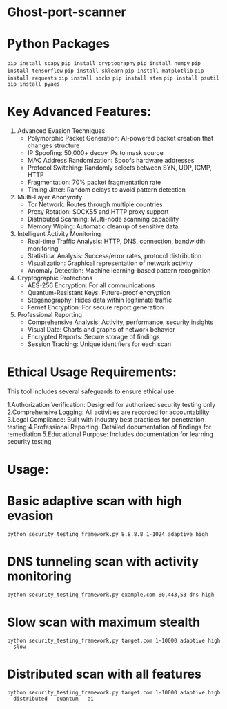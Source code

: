 # Ghost-port-scanner

# Python Packages
``pip install scapy``
``pip install cryptography``
``pip install numpy``
``pip install tensorflow``
``pip install sklearn``
``pip install matplotlib``
``pip install requests``
``pip install socks``
``pip install stem``
``pip install psutil``
``pip install pyaes``

# Key Advanced Features:
1. Advanced Evasion Techniques
   - Polymorphic Packet Generation: AI-powered packet creation that changes structure
   - IP Spoofing: 50,000+ decoy IPs to mask source
   - MAC Address Randomization: Spoofs hardware addresses
   - Protocol Switching: Randomly selects between SYN, UDP, ICMP, HTTP
   - Fragmentation: 70% packet fragmentation rate
   - Timing Jitter: Random delays to avoid pattern detection
2. Multi-Layer Anonymity
   - Tor Network: Routes through multiple countries
   - Proxy Rotation: SOCKS5 and HTTP proxy support
   - Distributed Scanning: Multi-node scanning capability
   - Memory Wiping: Automatic cleanup of sensitive data
3. Intelligent Activity Monitoring
   - Real-time Traffic Analysis: HTTP, DNS, connection, bandwidth monitoring
   - Statistical Analysis: Success/error rates, protocol distribution
   - Visualization: Graphical representation of network activity
   - Anomaly Detection: Machine learning-based pattern recognition
4. Cryptographic Protections
   - AES-256 Encryption: For all communications
   - Quantum-Resistant Keys: Future-proof encryption
   - Steganography: Hides data within legitimate traffic
   - Fernet Encryption: For secure report generation
5. Professional Reporting
   - Comprehensive Analysis: Activity, performance, security insights
   - Visual Data: Charts and graphs of network behavior
   - Encrypted Reports: Secure storage of findings
   - Session Tracking: Unique identifiers for each scan
# Ethical Usage Requirements:

This tool includes several safeguards to ensure ethical use:

1.Authorization Verification: Designed for authorized security testing only
2.Comprehensive Logging: All activities are recorded for accountability
3.Legal Compliance: Built with industry best practices for penetration testing
4.Professional Reporting: Detailed documentation of findings for remediation
5.Educational Purpose: Includes documentation for learning security testing

# Usage:

# Basic adaptive scan with high evasion
``python security_testing_framework.py 8.8.8.8 1-1024 adaptive high``

# DNS tunneling scan with activity monitoring
``python security_testing_framework.py example.com 80,443,53 dns high``

# Slow scan with maximum stealth
``python security_testing_framework.py target.com 1-10000 adaptive high --slow``

# Distributed scan with all features
``python security_testing_framework.py target.com 1-10000 adaptive high --distributed --quantum --ai``
